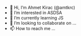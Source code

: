 - 👋 Hi, I’m Ahmet Kirac (@amtkrc)
- 👀 I’m interested in ASDSA
- 🌱 I’m currently learning JS
- 💞️ I’m looking to collaborate on ...
- 📫 How to reach me ...

<!---
amtkrc/amtkrc is a ✨ special ✨ repository because its `README.md` (this file) appears on your GitHub profile.
You can click the Preview link to take a look at your changes.
--->
